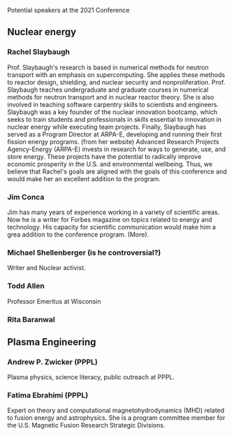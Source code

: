 Potential speakers at the 2021 Conference

## Nuclear energy

### Rachel Slaybaugh

Prof. Slaybaugh's research is based in numerical methods for neutron transport with an emphasis on supercomputing. She applies these methods to reactor design, shielding, and nuclear security and nonproliferation. Prof. Slaybaugh teaches undergraduate and graduate courses in numerical methods for neutron transport and in nuclear reactor theory. She is also involved in teaching software carpentry skills to scientists and engineers. Slaybaugh was a key founder of the nuclear innovation bootcamp, which seeks to train students and professionals in skills essential to innovation in nuclear energy while executing team projects. Finally, Slaybaugh has served as a Program Director at ARPA-E, developing and running their first fission energy programs. (from her website)
Advanced Research Projects Agency-Energy  (ARPA-E) invests in research for ways to generate, use, and store energy. These projects have the potential to radically improve economic prosperity in the U.S. and environmental wellbeing. Thus, we believe that Rachel's goals are aligned with the goals of this conference and would make her an excellent addition to the program. 


### Jim Conca

Jim has many years of experience working in a variety of scientific areas. Now he is a writer for Forbes magazine on topics related to energy and technology. His capacity for scientific communication would make him a grea addition to the conference program. 
(More). 

### Michael Shellenberger (is he controversial?) 

Writer and Nuclear activist. 


### Todd Allen

Professor Emeritus at Wisconsin


### Rita Baranwal


## Plasma Engineering


### Andrew P. Zwicker (PPPL)

Plasma physics, science literacy, public outreach at PPPL. 

### Fatima Ebrahimi (PPPL) 
Expert on theory and computational magnetohydrodynamics (MHD) related to fusion energy and astrophysics. She is a program committee member for the U.S. Magnetic Fusion Research Strategic Divisions. 